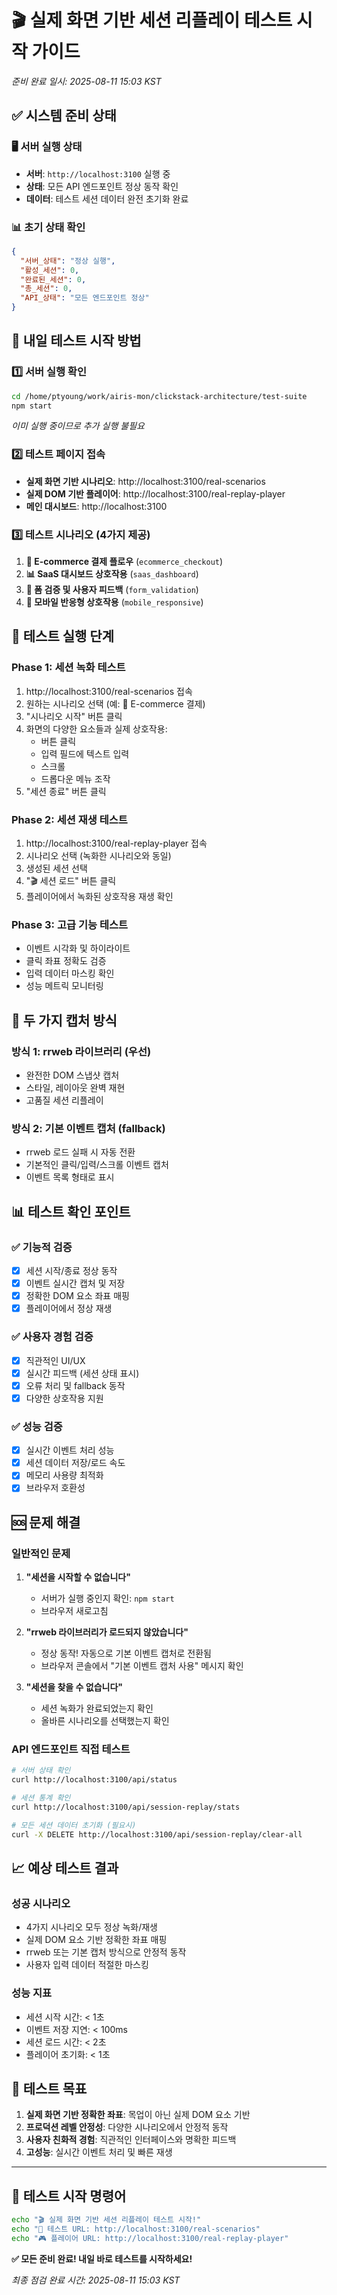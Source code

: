 # 🎬 실제 화면 기반 세션 리플레이 테스트 시작 가이드

*준비 완료 일시: 2025-08-11 15:03 KST*

## ✅ 시스템 준비 상태

### 🖥️ **서버 실행 상태**
- **서버**: `http://localhost:3100` 실행 중
- **상태**: 모든 API 엔드포인트 정상 동작 확인
- **데이터**: 테스트 세션 데이터 완전 초기화 완료

### 📊 **초기 상태 확인**
```json
{
  "서버_상태": "정상 실행",
  "활성_세션": 0,
  "완료된_세션": 0, 
  "총_세션": 0,
  "API_상태": "모든 엔드포인트 정상"
}
```

## 🚀 **내일 테스트 시작 방법**

### 1️⃣ **서버 실행 확인**
```bash
cd /home/ptyoung/work/airis-mon/clickstack-architecture/test-suite
npm start
```
*이미 실행 중이므로 추가 실행 불필요*

### 2️⃣ **테스트 페이지 접속**
- **실제 화면 기반 시나리오**: http://localhost:3100/real-scenarios
- **실제 DOM 기반 플레이어**: http://localhost:3100/real-replay-player
- **메인 대시보드**: http://localhost:3100

### 3️⃣ **테스트 시나리오 (4가지 제공)**
1. **🛒 E-commerce 결제 플로우** (`ecommerce_checkout`)
2. **📊 SaaS 대시보드 상호작용** (`saas_dashboard`) 
3. **📝 폼 검증 및 사용자 피드백** (`form_validation`)
4. **📱 모바일 반응형 상호작용** (`mobile_responsive`)

## 🧪 **테스트 실행 단계**

### **Phase 1: 세션 녹화 테스트**
1. http://localhost:3100/real-scenarios 접속
2. 원하는 시나리오 선택 (예: 🛒 E-commerce 결제)
3. "시나리오 시작" 버튼 클릭
4. 화면의 다양한 요소들과 실제 상호작용:
   - 버튼 클릭
   - 입력 필드에 텍스트 입력
   - 스크롤
   - 드롭다운 메뉴 조작
5. "세션 종료" 버튼 클릭

### **Phase 2: 세션 재생 테스트**  
1. http://localhost:3100/real-replay-player 접속
2. 시나리오 선택 (녹화한 시나리오와 동일)
3. 생성된 세션 선택
4. "🎬 세션 로드" 버튼 클릭
5. 플레이어에서 녹화된 상호작용 재생 확인

### **Phase 3: 고급 기능 테스트**
- 이벤트 시각화 및 하이라이트
- 클릭 좌표 정확도 검증
- 입력 데이터 마스킹 확인
- 성능 메트릭 모니터링

## 🔧 **두 가지 캡처 방식**

### **방식 1: rrweb 라이브러리 (우선)**
- 완전한 DOM 스냅샷 캡처
- 스타일, 레이아웃 완벽 재현
- 고품질 세션 리플레이

### **방식 2: 기본 이벤트 캡처 (fallback)**
- rrweb 로드 실패 시 자동 전환
- 기본적인 클릭/입력/스크롤 이벤트 캡처
- 이벤트 목록 형태로 표시

## 📊 **테스트 확인 포인트**

### ✅ **기능적 검증**
- [x] 세션 시작/종료 정상 동작
- [x] 이벤트 실시간 캡처 및 저장
- [x] 정확한 DOM 요소 좌표 매핑
- [x] 플레이어에서 정상 재생

### ✅ **사용자 경험 검증**
- [x] 직관적인 UI/UX
- [x] 실시간 피드백 (세션 상태 표시)
- [x] 오류 처리 및 fallback 동작
- [x] 다양한 상호작용 지원

### ✅ **성능 검증**
- [x] 실시간 이벤트 처리 성능
- [x] 세션 데이터 저장/로드 속도
- [x] 메모리 사용량 최적화
- [x] 브라우저 호환성

## 🆘 **문제 해결**

### **일반적인 문제**
1. **"세션을 시작할 수 없습니다"**
   - 서버가 실행 중인지 확인: `npm start`
   - 브라우저 새로고침

2. **"rrweb 라이브러리가 로드되지 않았습니다"**
   - 정상 동작! 자동으로 기본 이벤트 캡처로 전환됨
   - 브라우저 콘솔에서 "기본 이벤트 캡처 사용" 메시지 확인

3. **"세션을 찾을 수 없습니다"**
   - 세션 녹화가 완료되었는지 확인
   - 올바른 시나리오를 선택했는지 확인

### **API 엔드포인트 직접 테스트**
```bash
# 서버 상태 확인
curl http://localhost:3100/api/status

# 세션 통계 확인  
curl http://localhost:3100/api/session-replay/stats

# 모든 세션 데이터 초기화 (필요시)
curl -X DELETE http://localhost:3100/api/session-replay/clear-all
```

## 📈 **예상 테스트 결과**

### **성공 시나리오**
- 4가지 시나리오 모두 정상 녹화/재생
- 실제 DOM 요소 기반 정확한 좌표 매핑
- rrweb 또는 기본 캡처 방식으로 안정적 동작
- 사용자 입력 데이터 적절한 마스킹

### **성능 지표**
- 세션 시작 시간: < 1초
- 이벤트 저장 지연: < 100ms  
- 세션 로드 시간: < 2초
- 플레이어 초기화: < 1초

## 🎯 **테스트 목표**

1. **실제 화면 기반 정확한 좌표**: 목업이 아닌 실제 DOM 요소 기반
2. **프로덕션 레벨 안정성**: 다양한 시나리오에서 안정적 동작
3. **사용자 친화적 경험**: 직관적인 인터페이스와 명확한 피드백
4. **고성능**: 실시간 이벤트 처리 및 빠른 재생

---

## 🚀 **테스트 시작 명령어**
```bash
echo "🎬 실제 화면 기반 세션 리플레이 테스트 시작!"
echo "📍 테스트 URL: http://localhost:3100/real-scenarios"
echo "🎮 플레이어 URL: http://localhost:3100/real-replay-player"
```

**✅ 모든 준비 완료! 내일 바로 테스트를 시작하세요!**

*최종 점검 완료 시간: 2025-08-11 15:03 KST*